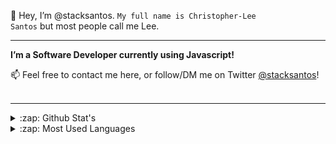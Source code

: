 👋 Hey, I’m @stacksantos. <code>My full name is Christopher-Lee Santos</code> but most people call me Lee.

---

**I’m a Software Developer currently using Javascript!** 

📫 Feel free to contact me here, or follow/DM me on Twitter [@stacksantos](https://twitter.com/stacksantos)!
<br>
<br>

---

<details>
<summary>:zap: Github Stat's</summary>
  
<img align="left" alt="Lee's GitHub Stats" src="https://github-readme-stats.vercel.app/api?username=stacksantos&show_icons=true&hide_border=true" />
  
</details>

<details>
  <summary>:zap: Most Used Languages</summary>

<img align="left" alt="Lee's GitHub Top Languages" src="https://github-readme-stats.vercel.app/api/top-langs/?username=stacksantos" />

</details>
